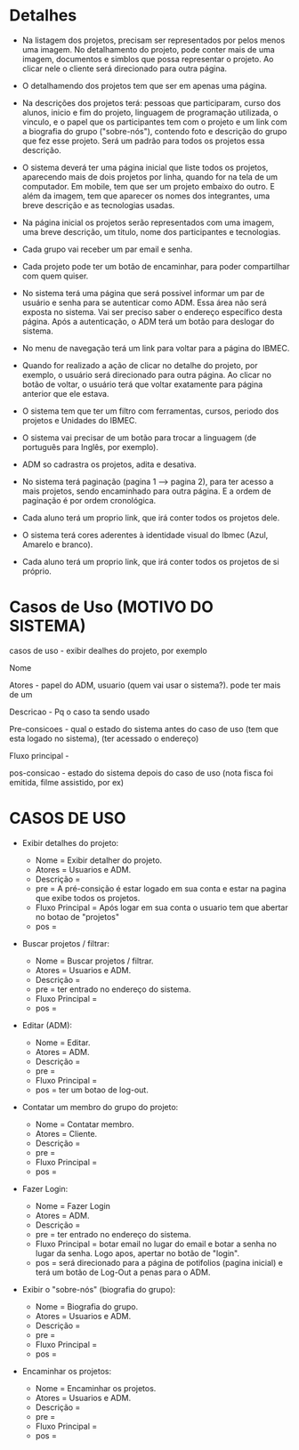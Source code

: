 
# Detalhes   


- Na listagem dos projetos, precisam ser representados por pelos menos uma imagem. No detalhamento do projeto, pode conter mais de uma imagem, documentos e simblos que possa representar o projeto. Ao clicar nele o cliente será direcionado para outra página.  

- O detalhamendo dos projetos tem que ser em apenas uma página.  
  
- Na descrições dos projetos terá: pessoas que participaram, curso dos alunos, inicio e fim do projeto, linguagem de programação utilizada, o vinculo, e o papel que os participantes tem com o projeto e um link com a biografia do grupo ("sobre-nós"), contendo foto e descrição do grupo que fez esse projeto. Será um padrão para todos os projetos essa descrição.   

- O sistema deverá ter uma página inicial que liste todos os projetos, aparecendo mais de dois projetos por linha, quando for na tela de um computador. Em mobile, tem que ser um projeto embaixo do outro. E além da imagem, tem que aparecer os nomes dos integrantes, uma breve descrição e as tecnologias usadas.  

- Na página inicial os projetos serão representados com uma imagem, uma breve descrição, um titulo, nome dos participantes e tecnologias.  

- Cada grupo vai receber um par email e senha.  

- Cada projeto pode ter um botão de encaminhar, para poder compartilhar com quem quiser.  

- No sistema terá uma página que será possivel informar um par de usuário e senha para se autenticar como ADM. Essa área não será exposta no sistema. Vai ser preciso saber o endereço específico desta página. Após a autenticação, o ADM terá um botão para deslogar do sistema.  
  
- No menu de navegação terá um link para voltar para a página do IBMEC.  
  
- Quando for realizado a ação de clicar no detalhe do projeto, por exemplo, o usuário será direcionado para outra página. Ao clicar no botão de voltar, o usuário terá que voltar exatamente para página anterior que ele estava.  

- O sistema tem que ter um filtro com ferramentas, cursos, periodo dos projetos e Unidades do IBMEC.  

- O sistema vai precisar de um botão para trocar a linguagem (de português para Inglês, por exemplo).  

- ADM so cadrastra os projetos, adita e desativa.  
  
- No sistema terá paginação (pagina 1 --> pagina 2), para ter acesso a mais projetos, sendo encaminhado para outra página. E a ordem de paginação é por ordem cronológica.  

- Cada aluno terá um proprio link, que irá conter todos os projetos dele.  

- O sistema terá cores aderentes à identidade visual do Ibmec (Azul, Amarelo e branco).  

- Cada aluno terá um proprio link, que irá conter todos os projetos de si próprio.  
  
  

# Casos de Uso (MOTIVO DO SISTEMA)

casos de uso - exibir dealhes do projeto, por exemplo

Nome

Atores - papel do ADM, usuario (quem vai usar o sistema?). pode ter mais de um

Descricao - Pq o caso ta sendo usado

Pre-consicoes - qual o estado do sistema antes do caso de uso (tem que esta logado no sistema), (ter acessado o endereço)

Fluxo principal - 

pos-consicao - estado do sistema depois do caso de uso (nota fisca foi emitida, filme assistido, por ex)


# CASOS DE USO 

- Exibir detalhes do projeto:
  - Nome = Exibir detalher do projeto.
  - Atores = Usuarios e ADM.
  - Descrição = 
  - pre = A pré-consição é estar logado em sua conta e estar na pagina que exibe todos os projetos. 
  - Fluxo Principal = Após logar em sua conta o usuario tem que abertar no botao de "projetos"
  - pos = 

- ⁠Buscar projetos / filtrar:  
  - Nome = Buscar projetos / filtrar.  
  - Atores = Usuarios e ADM.  
  - Descrição =  
  - pre = ter entrado no endereço do sistema.  
  - Fluxo Principal =  
  - pos =  

- Editar (ADM):  
  - Nome = Editar.  
  - Atores = ADM.
  - Descrição =  
  - pre =  
  - Fluxo Principal =  
  - pos = ter um botao de log-out.  

- ⁠Contatar um membro do grupo do projeto:  
  - Nome = Contatar membro.  
  - Atores = Cliente.
  - Descrição =  
  - pre =  
  - Fluxo Principal =  
  - pos =   

- ⁠Fazer Login:  
  - Nome = Fazer Login  
  - Atores = ADM.    
  - Descrição =  
  - pre = ter entrado no endereço do sistema.  
  - Fluxo Principal = botar email no lugar do email e botar a senha no lugar da senha. Logo apos, apertar no botão de "login".  
  - pos = será direcionado para a página de potifolios (pagina inicial) e terá um botão de Log-Out a penas para o ADM.   
  
- Exibir o "sobre-nós" (biografia do grupo):   
  - Nome = Biografia do grupo.  
  - Atores = Usuarios e ADM.  
  - Descrição =  
  - pre =  
  - Fluxo Principal =  
  - pos =    

- ⁠Encaminhar os projetos:
  - Nome = Encaminhar os projetos.  
  - Atores = Usuarios e ADM.  
  - Descrição =  
  - pre =  
  - Fluxo Principal =  
  - pos =   
